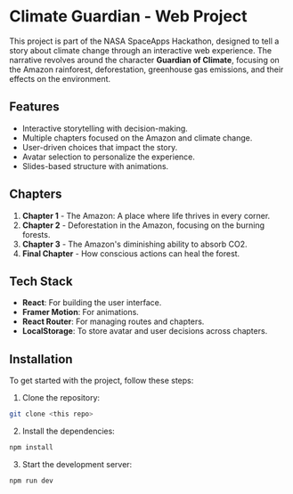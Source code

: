 
# Climate Guardian - Web Project

This project is part of the NASA SpaceApps Hackathon, designed to tell a story about climate change through an interactive web experience. The narrative revolves around the character **Guardian of Climate**, focusing on the Amazon rainforest, deforestation, greenhouse gas emissions, and their effects on the environment.

## Features
- Interactive storytelling with decision-making.
- Multiple chapters focused on the Amazon and climate change.
- User-driven choices that impact the story.
- Avatar selection to personalize the experience.
- Slides-based structure with animations.
  
## Chapters
1. **Chapter 1** - The Amazon: A place where life thrives in every corner.
2. **Chapter 2** - Deforestation in the Amazon, focusing on the burning forests.
3. **Chapter 3** - The Amazon's diminishing ability to absorb CO2.
4. **Final Chapter** - How conscious actions can heal the forest.

## Tech Stack
- **React**: For building the user interface.
- **Framer Motion**: For animations.
- **React Router**: For managing routes and chapters.
- **LocalStorage**: To store avatar and user decisions across chapters.

## Installation

To get started with the project, follow these steps:

1. Clone the repository:


```bash
git clone <this repo>
```

2. Install the dependencies:

```bash
npm install
```

3. Start the development server:

```
npm run dev
```
